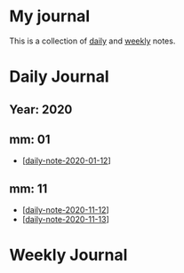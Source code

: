 
My journal
==========


This is a collection of [daily](#daily_journal) and [weekly](#weekly-journal) notes.
# Daily Journal

## Year: 2020

## mm: 01

- [[daily-note-2020-01-12]]

## mm: 11

- [[daily-note-2020-11-12]]
- [[daily-note-2020-11-13]]

# Weekly Journal

[//begin]: # "Autogenerated link references for markdown compatibility"
[daily-note-2020-01-12]: dailynotes/daily-note-2020-01-12 "Journal Entry, Thursday 2020-11-12"
[daily-note-2020-11-12]: daily-note-2020-11-12 "Journal Entry, Thursday 2020-11-12"
[daily-note-2020-11-13]: dailynotes/daily-note-2020-11-13 "Journal Entry, Thursday 2020-11-12"
[//end]: # "Autogenerated link references"